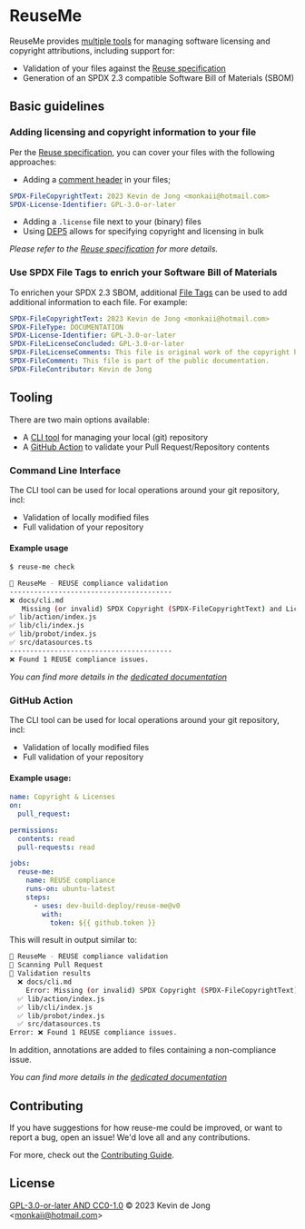 <!-- 
SPDX-FileCopyrightText: 2023 Kevin de Jong <monkaii@hotmail.com>

SPDX-License-Identifier: GPL-3.0-or-later
-->

# ReuseMe

ReuseMe provides [multiple tools](#tooling) for managing software licensing and copyright attributions, including support for:

* Validation of your files against the [Reuse specification]
* Generation of an SPDX 2.3 compatible Software Bill of Materials (SBOM)

## Basic guidelines
### Adding licensing and copyright information to your file
Per the [Reuse specification], you can cover your files with the following approaches:

- Adding a [comment header](#https://reuse.software/spec/#comment-headers) in your files;
<!-- REUSE-IgnoreStart -->
```yaml
SPDX-FileCopyrightText: 2023 Kevin de Jong <monkaii@hotmail.com>
SPDX-License-Identifier: GPL-3.0-or-later
```
<!-- REUSE-IgnoreEnd -->

- Adding a `.license` file next to your (binary) files
- Using [DEP5](https://reuse.software/spec/#dep5) allows for specifying copyright and licensing in bulk

_Please refer to the [Reuse specification] for more details._

### Use SPDX File Tags to enrich your Software Bill of Materials
To enrichen your SPDX 2.3 SBOM, additional [File Tags](https://spdx.github.io/spdx-spec/v2.3/file-tags/) can be used to add additional information to each file. For example:

<!-- REUSE-IgnoreStart -->
```yaml
SPDX-FileCopyrightText: 2023 Kevin de Jong <monkaii@hotmail.com>
SPDX-FileType: DOCUMENTATION
SPDX-License-Identifier: GPL-3.0-or-later
SPDX-FileLicenseConcluded: GPL-3.0-or-later
SPDX-FileLicenseComments: This file is original work of the copyright holder, and therefor the license specified in the file is correct.
SPDX-FileComment: This file is part of the public documentation.
SPDX-FileContributor: Kevin de Jong
```
<!-- REUSE-IgnoreEnd -->

## Tooling

There are two main options available:
* A [CLI tool](#command-line-interface) for managing your local (git) repository
* A [GitHub Action](#github-action) to validate your Pull Request/Repository contents

### Command Line Interface

The CLI tool can be used for local operations around your git repository, incl:

- Validation of locally modified files
- Full validation of your repository

#### Example usage

```sh
$ reuse-me check

📄 ReuseMe - REUSE compliance validation
----------------------------------------
❌ docs/cli.md
   Missing (or invalid) SPDX Copyright (SPDX-FileCopyrightText) and License (SPDX-License-Identifier) statements.
✅ lib/action/index.js
✅ lib/cli/index.js
✅ lib/probot/index.js
✅ src/datasources.ts
----------------------------------------
❌ Found 1 REUSE compliance issues.
```

_You can find more details in the [dedicated documentation](./docs/cli.md)_

### GitHub Action

The CLI tool can be used for local operations around your git repository, incl:

- Validation of locally modified files
- Full validation of your repository

#### Example usage:

```yaml
name: Copyright & Licenses
on:
  pull_request:

permissions:
  contents: read
  pull-requests: read

jobs:
  reuse-me:
    name: REUSE compliance
    runs-on: ubuntu-latest
    steps:
      - uses: dev-build-deploy/reuse-me@v0
        with:
          token: ${{ github.token }}
```

This will result in output similar to:
```sh
📄 ReuseMe - REUSE compliance validation
🔎 Scanning Pull Request
📝 Validation results
  ❌ docs/cli.md
    Error: Missing (or invalid) SPDX Copyright (SPDX-FileCopyrightText) and License (SPDX-License-Identifier) statements.
  ✅ lib/action/index.js
  ✅ lib/cli/index.js
  ✅ lib/probot/index.js
  ✅ src/datasources.ts
Error: ❌ Found 1 REUSE compliance issues.
```

In addition, annotations are added to files containing a non-compliance issue.

_You can find more details in the [dedicated documentation](./docs/github-action.md)_

## Contributing

If you have suggestions for how reuse-me could be improved, or want to report a bug, open an issue! We'd love all and any contributions.

For more, check out the [Contributing Guide](CONTRIBUTING.md).

## License

[GPL-3.0-or-later AND CC0-1.0](LICENSE) © 2023 Kevin de Jong \<monkaii@hotmail.com\>

[Reuse specification]: https://reuse.software/spec/
